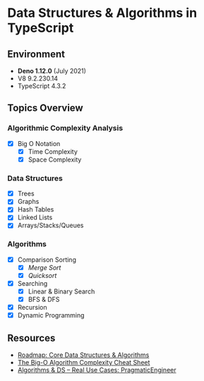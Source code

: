 # Data Structures & Algorithms in TypeScript

## Environment

- **Deno 1.12.0** (July 2021)
- V8 9.2.230.14
- TypeScript 4.3.2

## Topics Overview

### Algorithmic Complexity Analysis

- [X] Big O Notation
  - [X] Time Complexity
  - [X] Space Complexity

### Data Structures

- [X] Trees
- [X] Graphs
- [X] Hash Tables
- [X] Linked Lists
- [X] Arrays/Stacks/Queues

### Algorithms

- [X] Comparison Sorting
  - [X] *Merge Sort*
  - [X] *Quicksort*
- [X] Searching
  - [X] Linear & Binary Search
  - [X] BFS & DFS
- [X] Recursion
- [X] Dynamic Programming

## Resources

- [Roadmap: Core Data Structures & Algorithms](https://coggle.it/diagram/W5E5tqYlrXvFJPsq/t/master-the-interview-click-here-for-course-link "Course and Mindmap by Andrei Neagoie")
- [The Big-O Algorithm Complexity Cheat Sheet](https://www.bigocheatsheet.com/ "Big O Cheat Sheet")
- [Algorithms & DS – Real Use Cases: PragmaticEngineer](https://blog.pragmaticengineer.com/data-structures-and-algorithms-i-actually-used-day-to-day/)
